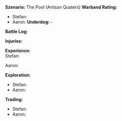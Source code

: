 **Szenario:** The Pool (Artisan Quaters)
**Warband Rating:**  
 - Stefan: 
 - Aaron: 
**Underdog:** -  
 
**Battle Log:**  
 
**Injuries:**  
 
**Experience:**  
Stefan:

Aaron:
 
**Exploration:**  
* Stefan: 
* Aaron: 

**Trading:**  
* Stefan: 
* Aaron: 

